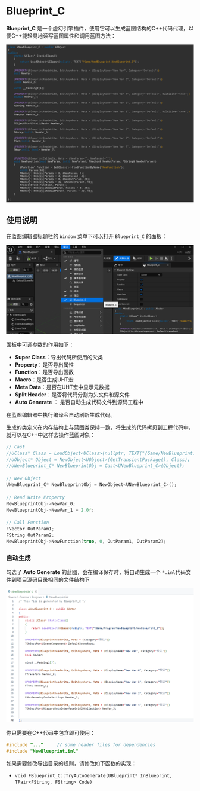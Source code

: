 # Blueprint_C
**Blueprint_C** 是一个虚幻引擎插件，使用它可以生成蓝图结构的C++代码代理，以便C++能轻易地读写蓝图属性和调用蓝图方法：

![93187154-e3f7-4db8-8672-cb497d3a31b4](Resources/93187154-e3f7-4db8-8672-cb497d3a31b4.png)

## 使用说明

在蓝图编辑器标题栏的 `Window` 菜单下可以打开 `Blueprint_C` 的面板：

![image-20250408185302805](Resources/image-20250408185302805.png)

面板中可调参数的作用如下：

- **Super Class**：导出代码所使用的父类
- **Property**：是否导出属性
- **Function**：是否导出函数
- **Macro**：是否生成UHT宏
- **Meta Data**：是否在UHT宏中显示元数据
- **Split Header**：是否将代码分割为头文件和源文件
- **Auto Generate** ： 是否自动生成代码文件到源码工程中

在蓝图编辑器中执行编译会自动刷新生成代码。

生成的类定义在内存结构上与蓝图类保持一致，将生成的代码拷贝到工程代码中，就可以在C++中这样去操作蓝图对象：

``` c++
// Cast
//UClass* Class = LoadObject<UClass>(nullptr, TEXT("/Game/NewBlueprint.NewBlueprint_C"));
//UObject* Object = NewObject<UObject>(GetTransientPackage(), Class);
//UNewBlueprint_C* NewBlueprintObj = Cast<UNewBlueprint_C>(Object);

// New Object
UNewBlueprint_C* NewBlueprintObj = NewObject<UNewBlueprint_C>();

// Read Write Property
NewBlueprintObj->NewVar_0;
NewBlueprintObj->NewVar_1 = 2.0f;

// Call Function
FVector OutParam1;
FString OutParam2;
NewBlueprintObj->NewFunction(true, 0, OutParam1, OutParam2);
```

### 自动生成

勾选了 **Auto Generate** 的蓝图，会在编译保存时，将自动生成一个 `*.inl`代码文件到项目源码目录相同的文件结构下

![image-20250408185731888](Resources/image-20250408185731888.png)

你只需要在C++代码中包含即可使用：
``` c++
#include "..."     // some header files for dependencies
#include "NewBlueprint.inl"
```

如果需要修改导出目录的规则，请修改如下函数的实现：

- `void FBlueprint_C::TryAutoGenerate(UBlueprint* InBlueprint, TPair<FString, FString> Code)`
